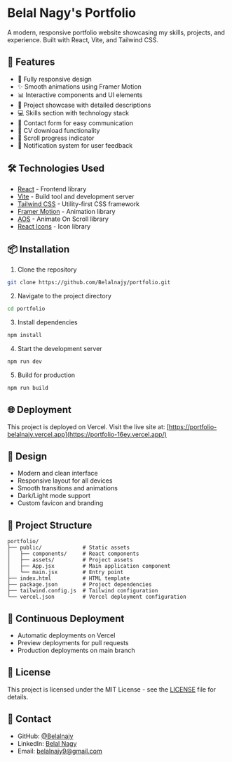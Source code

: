 # Belal Nagy's Portfolio

A modern, responsive portfolio website showcasing my skills, projects, and experience. Built with React, Vite, and Tailwind CSS.

## 🚀 Features

- 📱 Fully responsive design
- ✨ Smooth animations using Framer Motion
- 📊 Interactive components and UI elements
- 🎯 Project showcase with detailed descriptions
- 💻 Skills section with technology stack
- 📧 Contact form for easy communication
- 📄 CV download functionality
- 📜 Scroll progress indicator
- 🔔 Notification system for user feedback

## 🛠️ Technologies Used

- [React](https://reactjs.org/) - Frontend library
- [Vite](https://vitejs.dev/) - Build tool and development server
- [Tailwind CSS](https://tailwindcss.com/) - Utility-first CSS framework
- [Framer Motion](https://www.framer.com/motion/) - Animation library
- [AOS](https://michalsnik.github.io/aos/) - Animate On Scroll library
- [React Icons](https://react-icons.github.io/react-icons/) - Icon library

## 📦 Installation

1. Clone the repository

```bash
git clone https://github.com/Belalnajy/portfolio.git
```

2. Navigate to the project directory

```bash
cd portfolio
```

3. Install dependencies

```bash
npm install
```

4. Start the development server

```bash
npm run dev
```

5. Build for production

```bash
npm run build
```

## 🌐 Deployment

This project is deployed on Vercel. Visit the live site at: [https://portfolio-belalnajy.vercel.app](https://portfolio-16ey.vercel.app/)

## 🎨 Design

- Modern and clean interface
- Responsive layout for all devices
- Smooth transitions and animations
- Dark/Light mode support
- Custom favicon and branding

## 📝 Project Structure

```
portfolio/
├── public/             # Static assets
│   ├── components/     # React components
│   ├── assets/         # Project assets
│   ├── App.jsx         # Main application component
│   └── main.jsx        # Entry point
├── index.html          # HTML template
├── package.json        # Project dependencies
├── tailwind.config.js  # Tailwind configuration
└── vercel.json         # Vercel deployment configuration
```

## 🔄 Continuous Deployment

- Automatic deployments on Vercel
- Preview deployments for pull requests
- Production deployments on main branch

## 📄 License

This project is licensed under the MIT License - see the [LICENSE](LICENSE) file for details.

## 🤝 Contact

- GitHub: [@Belalnajy](https://github.com/Belalnajy)
- LinkedIn: [Belal Nagy](https://linkedin.com/in/belalnajy)
- Email: belalnajy9@gmail.com
